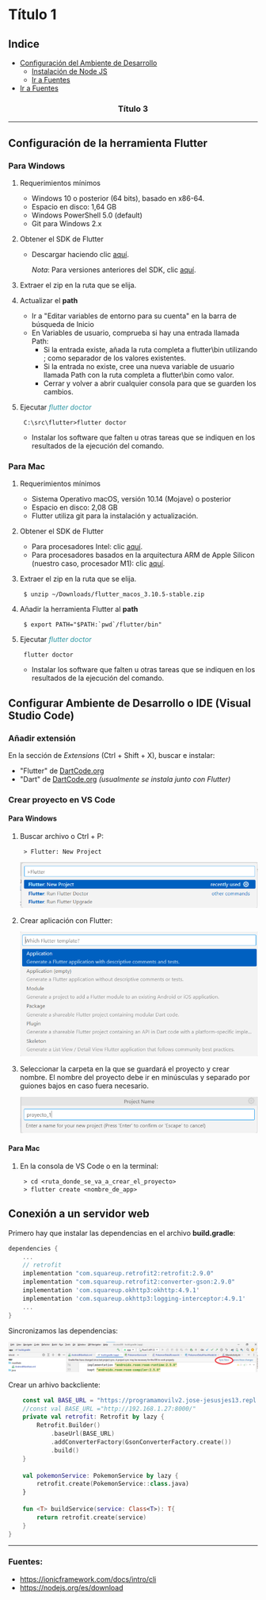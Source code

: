 # Título 1 
## Indice
- [Configuración del Ambiente de Desarrollo](#configuración-del-ambiente-de-desarrollo)
    - [Instalación de Node JS](#instalacion-de-nodejs)
    - [Ir a Fuentes](#fuentes)
- [Ir a Fuentes](#fuentes)

### <center>Título 3</center>
---

## Configuración de la herramienta Flutter

### <b>Para Windows</b>

1. Requerimientos mínimos
    - Windows 10 o posterior (64 bits), basado en x86-64.
    - Espacio en disco: 1,64 GB
    - Windows PowerShell 5.0 (default)
    - Git para Windows 2.x 
2. Obtener el SDK de Flutter
    - Descargar haciendo clic [aquí](https://storage.googleapis.com/flutter_infra_release/releases/stable/windows/flutter_windows_3.10.5-stable.zip).

        <i>Nota</i>: Para versiones anteriores del SDK, clic [aquí](https://docs.flutter.dev/release/archive).
3. Extraer el zip en la ruta que se elija.

4. Actualizar el <b>path</b>
    - Ir a "Editar variables de entorno para su cuenta" en la barra de búsqueda de Inicio
    - En Variables de usuario, comprueba si hay una entrada llamada Path:
        - Si la entrada existe, añada la ruta completa a flutter\bin utilizando ; como separador de los valores existentes.
        - Si la entrada no existe, cree una nueva variable de usuario llamada Path con la ruta completa a flutter\bin como valor.
        - Cerrar y volver a abrir cualquier consola para que se guarden los cambios.

5. Ejecutar <i style="color:#2F98A4">flutter doctor</i>

        C:\src\flutter>flutter doctor

    - Instalar los software que falten u otras tareas que se indiquen en los resultados de la ejecución del comando.

### <b>Para Mac</b>
1. Requerimientos mínimos
    - Sistema Operativo macOS, versión 10.14 (Mojave) o posterior
    - Espacio en disco: 2,08 GB
    - Flutter utiliza git para la instalación y actualización.
2. Obtener el SDK de Flutter
    - Para procesadores Intel: clic [aquí](https://storage.googleapis.com/flutter_infra_release/releases/stable/macos/flutter_macos_3.10.5-stable.zip).
    - Para procesadores basados en la arquitectura ARM de Apple Silicon (nuestro caso, procesador M1): clic [aquí](https://storage.googleapis.com/flutter_infra_release/releases/stable/macos/flutter_macos_arm64_3.10.5-stable.zip).

3. Extraer el zip en la ruta que se elija.

        $ unzip ~/Downloads/flutter_macos_3.10.5-stable.zip


4. Añadir la herramienta Flutter al <b>path</b>

        $ export PATH="$PATH:`pwd`/flutter/bin"

5. Ejecutar <i style="color:#2F98A4">flutter doctor</i>

        flutter doctor 

    - Instalar los software que falten u otras tareas que se indiquen en los resultados de la ejecución del comando.


## Configurar Ambiente de Desarrollo o IDE (Visual Studio Code)

### <b>Añadir extensión</b>
En la sección de <i>Extensions</i> (Ctrl + Shift + X), buscar e instalar:
- "Flutter" de [DartCode.org](https://dartcode.org/) 
- "Dart" de [DartCode.org](https://dartcode.org/) <i>(usualmente se instala junto con Flutter)</i>

### <b>Crear proyecto en VS Code</b>
<p>
</p>

#### <b>Para Windows</b>

1. Buscar archivo o Ctrl + P:

        > Flutter: New Project
    
    ![img01](img/create_project1.png)

2. Crear aplicación con Flutter:

    ![img01](img/create_project2.png)

3. Seleccionar la carpeta en la que se guardará el proyecto y crear nombre. El nombre del proyecto debe ir en minúsculas y separado por guiones bajos en caso fuera necesario.

    ![img01](img/create_project3.png)

#### <b>Para Mac</b>

1. En la consola de VS Code o en la terminal:

        > cd <ruta_donde_se_va_a_crear_el_proyecto> 
        > flutter create <nombre_de_app> 

## Conexión a un servidor web

Primero hay que instalar las dependencias en el archivo <b>build.gradle</b>:

```gradle
dependencies {
    ...
    // retrofit
    implementation "com.squareup.retrofit2:retrofit:2.9.0"
    implementation "com.squareup.retrofit2:converter-gson:2.9.0"
    implementation 'com.squareup.okhttp3:okhttp:4.9.1'
    implementation 'com.squareup.okhttp3:logging-interceptor:4.9.1'
    ...
}
```

Sincronizamos las dependencias:

![img01](img/01.png)

Crear un arhivo backcliente:

```kotlin
    const val BASE_URL = "https://programamovilv2.jose-jesusjes13.repl.co/"
    //const val BASE_URL ="http://192.168.1.27:8000/"
    private val retrofit: Retrofit by lazy {
        Retrofit.Builder()
            .baseUrl(BASE_URL)
            .addConverterFactory(GsonConverterFactory.create())
            .build()
    }

    val pokemonService: PokemonService by lazy {
        retrofit.create(PokemonService::class.java)
    }

    fun <T> buildService(service: Class<T>): T{
        return retrofit.create(service)
    }
}
```
---
### Fuentes:
+ https://ionicframework.com/docs/intro/cli
+ https://nodejs.org/es/download